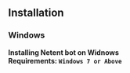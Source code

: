 ## Installation
### Windows
**Installing Netent bot on Widnows	
Requirements:
`Windows 7 or Above`**
